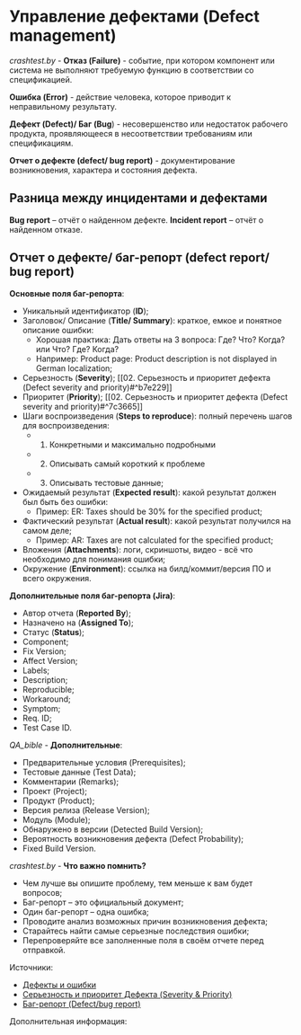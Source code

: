 # Управление дефектами (Defect management)

*crashtest.by* - 
**Отказ (Failure)** - cобытие, при котором компонент или система не выполняют требуемую функцию в соответствии со спецификацией.

**Ошибка (Error)** - действие человека, которое приводит к неправильному результату.

**Дефект (Defect)/ Баг (Bug**) - несовершенство или недостаток рабочего продукта, проявляющееся в несоответствии требованиям или спецификациям.

**Отчет о дефекте (defect/ bug report)** - документирование возникновения, характера и состояния дефекта.

## Разница между инцидентами и дефектами

**Bug report** – отчёт о найденном дефекте.
**Incident report** – отчёт о найденном отказе.

## Отчет о дефекте/ баг-репорт (defect report/ bug report)

**Основные поля баг-репорта**:
- Уникальный идентификатор (**ID**);
- Заголовок/ Описание (**Title/ Summary**): краткое, емкое и понятное описание ошибки:
	- Хорошая практика:
		Дать ответы на 3 вопроса:
		Где? Что? Когда? или Что? Где? Когда?
	- Например:
		Product page: Product description is not displayed in German localization;
- Серьезность (**Severity**); [[02. Серьезность и приоритет дефекта (Defect severity and priority)#^b7e229]]
- Приоритет (**Priority**); [[02. Серьезность и приоритет дефекта (Defect severity and priority)#^7c3665]]
- Шаги воспроизведения (**Steps to reproduce**): полный перечень шагов для воспроизведения:
	- 1. Конкретными и максимально подробными
	- 2. Описывать самый короткий к проблеме
	- 3. Описывать тестовые данные;
- Ожидаемый результат (**Expected result**): какой результат должен был быть без ошибки:
	- Пример:
		ER: Taxes should be 30% for the specified product;
- Фактический результат (**Actual result**): какой результат получился на самом деле;
	- Пример:
		AR: Taxes are not calculated for the specified product;
- Вложения (**Attachments**): логи, скриншоты, видео - всё что необходимо для понимания ошибки;
- Окружение (**Environment**): ссылка на билд/коммит/версия ПО и всего окружения.

**Дополнительные поля баг-репорта (Jira)**:
- Автор отчета (**Reported By**);
- Назначено на (**Assigned To**);
- Статус (**Status**);
- Component;
- Fix Version;
- Affect Version;
- Labels;
- Description;
- Reproducible;
- Workaround;
- Symptom;
- Req. ID;
- Test Case ID.

*QA_bible* - 
**Дополнительные**:
- Предварительные условия (Prerequisites);
- Тестовые данные (Test Data);
- Комментарии (Remarks);
- Проект (Project);
- Продукт (Product);
- Версия релиза (Release Version);
- Модуль (Module);
- Обнаружено в версии (Detected Build Version);
- Вероятность возникновения дефекта (Defect Probability);
- Fixed Build Version.

*crashtest.by* - 
**Что важно помнить?**
- Чем лучше вы опишите проблему, тем меньше к вам будет вопросов;
- Баг-репорт – это официальный документ;
- Один баг-репорт – одна ошибка;
- Проводите анализ возможных причин возникновения дефекта;
- Старайтесь найти самые серьезные последствия ошибки;
- Перепроверяйте все заполненные поля в своём отчете перед отправкой.

Источники:
- [Дефекты и ошибки](https://vladislaveremeev.gitbook.io/qa_bible/obshee/defekty-i-oshibki)
- [Серьезность и приоритет Дефекта (Severity & Priority)](https://vladislaveremeev.gitbook.io/qa_bible/obshee/sereznost-i-prioritet-defekta-severity-and-priority)
- [Баг-репорт (Defect/bug report)](https://vladislaveremeev.gitbook.io/qa_bible/testovaya-dokumentaciya-i-artefakty-test-deliverablestest-artifacts/bag-report-defect-bug-report)

Дополнительная информация: